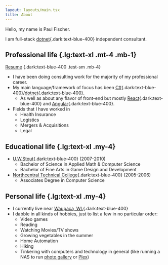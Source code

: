 ```yaml
---
layout: layouts/main.tsx
title: About
---
```


Hello, my name is Paul Fischer.

I am full-stack [dotnet](https://dotnet.microsoft.com){.dark:text-blue-400} independent consultant.

## Professional life {.lg:text-xl .mt-4 .mb-1}
[Resume](/Web-PaulFischerResume.pdf) {.dark:text-blue-400 .test-sm .mb-4}

+ I have been doing consulting work for the majority of my professional career.
+ My main language/framework of focus has been [C#](https://dotnet.microsoft.com/en-us/languages/csharp){.dark:text-blue-400}/[dotnet](https://dotnet.microsoft.com){.dark:text-blue-400}.
  - As well as about any flavor of front-end but mostly [React](https://react.dev/){.dark:text-blue-400} and [Angular](https://angular.io/){.dark:text-blue-400}.
+ Fields that I have worked in
  - Health Insurance
  - Logistics
  - Mergers & Acquisitions
  - Legal

## Educational life {.lg:text-xl .my-4}

+ [U.W.Stout](https://www.uwstout.edu/){.dark:text-blue-400} (2007-2010)
  - Bachelor of Science in Applied Math & Computer Science
  - Bachelor of Fine Arts in Game Design and Development
+ [Northcentral Technical College](https://www.ntc.edu/){.dark:text-blue-400} (2005-2006)
  - Associates Degree in Computer Science


## Personal life {.lg:text-xl .my-4}

+ I currently live near [Waupaca, WI.](https://en.wikipedia.org/wiki/Waupaca,_Wisconsin){.dark:text-blue-400}
+ I dabble in all kinds of hobbies, just to list a few in no particular order:
  - Video games
  - Reading
  - Watching Movies/TV shows
  - Growing vegetables in the summer
  - Home Automation
  - Hiking
  - Tinkering with computers and technology in general (like running a NAS to run [photo gallery](https://www.photoprism.app/) or [Plex](https://www.plex.tv/))